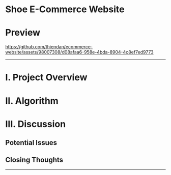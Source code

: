 # Shoe E-Commerce Website

<!-- Project Website: [https://theslippercompany.web.app/](https://theslippercompany.web.app/) -->

# **Preview**

https://github.com/thiendan/ecommerce-website/assets/98007308/d08afaa6-958e-4bda-8904-4c8ef7ed9773

***

# **I. Project Overview**

# **II. Algorithm**

# **III. Discussion**

## Potential Issues

## Closing Thoughts

***
